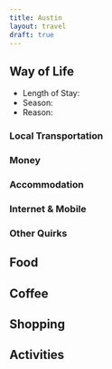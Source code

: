 ```yaml
---
title: Austin
layout: travel
draft: true
---
```

## Way of Life
* Length of Stay:
* Season:
* Reason:
### Local Transportation
### Money
### Accommodation
### Internet & Mobile
### Other Quirks
## Food
## Coffee
## Shopping
## Activities
